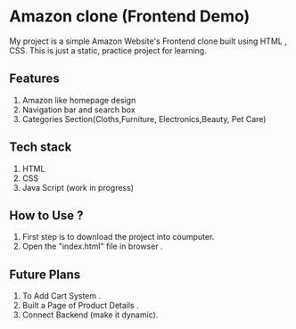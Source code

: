 # Amazon clone (Frontend Demo)
My project is a simple Amazon Website's Frontend clone built using  HTML , CSS.
This is just a static, practice project for learning.

## Features 
1. Amazon like homepage design 
2. Navigation bar and search box 
3. Categories Section(Cloths,Furniture, Electronics,Beauty, Pet Care)

## Tech stack
1. HTML 
2. CSS
3. Java Script (work in progress)

## How to Use ?
1. First step is to download the project into coumputer.
2.  Open the "index.html" file in browser . 

## Future Plans
1. To Add Cart System .
2. Built a Page of Product Details .
3. Connect Backend (make it dynamic).